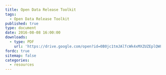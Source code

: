 ```yaml
---
title: Open Data Release Toolkit
tags:
  - Open Data Release Toolkit
published: true
type: document
date: 2016-08-08 16:00:00
downloads:
  - type: PDF
    url: 'https://drive.google.com/open?id=0B0jc1tmJAlTcWk4xMXZUZEplQW8'
fordc: true
sitemap: false
categories:
  - resources
---
```



